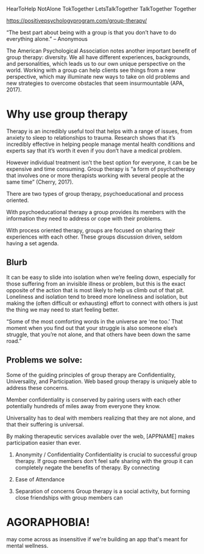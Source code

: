 HearToHelp
NotAlone
TokTogether
LetsTalkTogether
TalkTogether
Together

https://positivepsychologyprogram.com/group-therapy/

“The best part about being with a group is that you don’t have to do everything alone.” – Anonymous

The American Psychological Association notes another important benefit of group therapy: diversity. We all have different experiences, backgrounds, and personalities, which leads us to our own unique perspective on the world. Working with a group can help clients see things from a new perspective, which may illuminate new ways to take on old problems and new strategies to overcome obstacles that seem insurmountable (APA, 2017).

# Why use group therapy
Therapy is an incredibly useful tool that helps with a range of issues, from anxiety to sleep to relationships to trauma. Research shows that it’s incredibly effective in helping people manage mental health conditions and experts say that it’s worth it even if you don’t have a medical problem.

However individual treatment isn't the best option for everyone, it can be be expensive and time consuming. Group therapy is “a form of psychotherapy that involves one or more therapists working with several people at the same time” (Cherry, 2017).

There are two types of group therapy, psychoeducational and process oriented.

With psychoeducational therapy a group provides its members with the information they need to address or cope with their problems.

With process oriented therapy, groups are focused on sharing their experiences with each other. These groups discussion driven, seldom having a set agenda.



## Blurb
It can be easy to slide into isolation when we’re feeling down, especially for those suffering from an invisible illness or problem, but this is the exact opposite of the action that is most likely to help us climb out of that pit. Loneliness and isolation tend to breed more loneliness and isolation, but making the (often difficult or exhausting) effort to connect with others is just the thing we may need to start feeling better.

“Some of the most comforting words in the universe are ‘me too.’ That moment when you find out that your struggle is also someone else’s struggle, that you’re not alone, and that others have been down the same road.”


## Problems we solve:
Some of the guiding principles of group therapy are Confidentiality, Universality, and Participation. Web based group therapy is uniquely able to address these concerns.

Member confidentiality is conserved by pairing users with each other potentially hundreds of miles away from everyone they know.

Universality has to deal with members realizing that they are not alone, and that their suffering is universal.

By making therapeutic services available over the web, [APPNAME] makes participation easier than ever.

1. Anonymity / Confidentiality
Confidentiality is crucial to successful group therapy. If group members don't feel safe sharing with the group it can completely negate the benefits of therapy.  By connecting
2. Ease of Attendance

3. Separation of concerns
Group therapy is a social activity, but forming close friendships with group members can



# AGORAPHOBIA!
may come across as insensitive if we're building an app that's meant for mental wellness.
